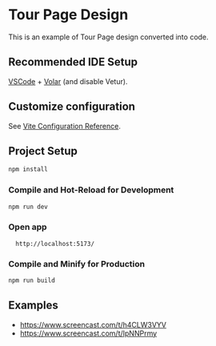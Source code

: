 # Tour Page Design

This is an example of Tour Page design converted into code.

## Recommended IDE Setup

[VSCode](https://code.visualstudio.com/) + [Volar](https://marketplace.visualstudio.com/items?itemName=Vue.volar) (and disable Vetur).

## Customize configuration

See [Vite Configuration Reference](https://vitejs.dev/config/).

## Project Setup

```sh
npm install
```

### Compile and Hot-Reload for Development

```sh
npm run dev
```

### Open app

```
  http://localhost:5173/
```

### Compile and Minify for Production

```sh
npm run build
```

## Examples

* https://www.screencast.com/t/h4CLW3VYV
* https://www.screencast.com/t/IpNNPrmy
